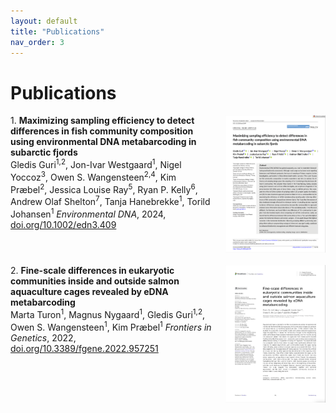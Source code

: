 ```yaml
---
layout: default
title: "Publications"
nav_order: 3
---
```


# Publications

<div style="display: flex; justify-content: space-between; align-items: flex-start;">

<div style="flex: 1;">
1. <b>Maximizing sampling efficiency to detect differences in fish community composition using environmental DNA metabarcoding in subarctic fjords</b><br>
   Gledis Guri<sup>1,2</sup>, Jon-Ivar Westgaard<sup>1</sup>, Nigel Yoccoz<sup>3</sup>, Owen S. Wangensteen<sup>2,4</sup>, Kim Præbel<sup>2</sup>, Jessica Louise Ray<sup>5</sup>, Ryan P. Kelly<sup>6</sup>, Andrew Olaf Shelton<sup>7</sup>, Tanja Hanebrekke<sup>1</sup>, Torild Johansen<sup>1</sup>  
   <i>Environmental DNA</i>, 2024, <a href="https://onlinelibrary.wiley.com/doi/full/10.1002/edn3.409" target="_blank">doi.org/10.1002/edn3.409</a>
</div>

<a href="assets/pdf/Environmental DNA - 2023 - Guri - Maximizing sampling efficiency to detect differences in fish community composition using.pdf" target="_blank" style="flex-shrink: 0;">
   <img src="assets/images/Maximizing_thumbnail.jpg" alt="Environmental DNA PDF" style="width: 160px; height: 220px; margin-left: 20px;">
</a>

</div>

<br>

<div style="display: flex; justify-content: space-between; align-items: flex-start;">

<div style="flex: 1;">
2. <b>Fine-scale differences in eukaryotic communities inside and outside salmon aquaculture cages revealed by eDNA metabarcoding</b><br>
   Marta Turon<sup>1</sup>, Magnus Nygaard<sup>1</sup>, Gledis Guri<sup>1,2</sup>, Owen S. Wangensteen<sup>1</sup>, Kim Præbel<sup>1</sup>  
   <i>Frontiers in Genetics</i>, 2022, <a href="https://www.frontiersin.org/journals/genetics/articles/10.3389/fgene.2022.957251/full" target="_blank">doi.org/10.3389/fgene.2022.957251</a>

</div>

<a href="Frontieers in genetic - 2022 - Turon - Fine-scale differences in eukaryotic communities inside and outside salmon aquaculture cages revealed by eDNA metabarcoding.pdf" target="_blank" style="flex-shrink: 0;">
   <img src="assets/images/Fine-scale_thumbnail.jpg" alt="Environmental DNA PDF" style="width: 160px; height: 220px; margin-left: 20px;">
</a>

</div>